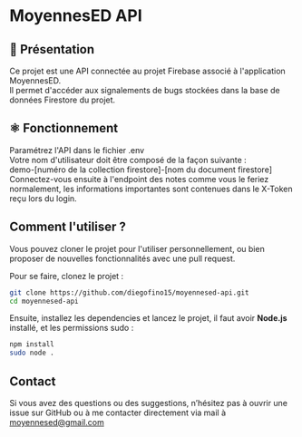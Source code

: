# MoyennesED API

## 📖 Présentation
Ce projet est une API connectée au projet Firebase associé à l'application MoyennesED.  
Il permet d'accéder aux signalements de bugs stockées dans la base de données Firestore du projet.

## ⚛️ Fonctionnement
Paramétrez l'API dans le fichier .env  
Votre nom d'utilisateur doit être composé de la façon suivante :  
demo-[numéro de la collection firestore]-[nom du document firestore]
Connectez-vous ensuite à l'endpoint des notes comme vous le feriez normalement, les informations importantes sont contenues dans le X-Token reçu lors du login.

## Comment l'utiliser ?
Vous pouvez cloner le projet pour l'utiliser personnellement, ou bien proposer de nouvelles fonctionnalités avec une pull request.

Pour se faire, clonez le projet :
```bash
git clone https://github.com/diegofino15/moyennesed-api.git
cd moyennesed-api
```
Ensuite, installez les dependencies et lancez le projet, il faut avoir **Node.js** installé, et les permissions sudo :
```bash
npm install
sudo node .
```

## Contact
Si vous avez des questions ou des suggestions, n’hésitez pas à ouvrir une issue sur GitHub ou à me contacter directement via mail à moyennesed@gmail.com
